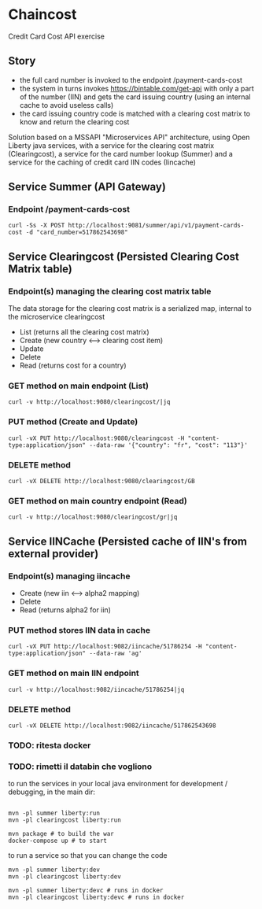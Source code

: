 # Chaincost
Credit Card Cost API exercise 

## Story
- the full card number is invoked to the endpoint /payment-cards-cost 
- the system in turns invokes https://bintable.com/get-api with only a part of the number (IIN) and gets the card issuing country (using an internal cache to avoid useless calls) 
- the card issuing country code is matched with a clearing cost matrix to know and return the clearing cost 

Solution based on a MSSAPI "Microservices API" architecture, using Open Liberty java services, with a service for the clearing cost matrix (Clearingcost), a service for the card number lookup (Summer) and a service for the caching of credit card IIN codes (Iincache)

## Service Summer (API Gateway) 
### Endpoint /payment-cards-cost 

```
curl -Ss -X POST http://localhost:9081/summer/api/v1/payment-cards-cost -d "card_number=517862543698"
```

## Service Clearingcost (Persisted Clearing Cost Matrix table)
### Endpoint(s) managing the clearing cost matrix table
The data storage for the clearing cost matrix is a serialized map, internal to the microservice clearingcost
- List (returns all the clearing cost matrix)
- Create (new country <--> clearing cost item)
- Update 
- Delete
- Read (returns cost for a country)

### GET method on main endpoint (List)
```
curl -v http://localhost:9080/clearingcost/|jq
```

### PUT method  (Create and Update)
```
curl -vX PUT http://localhost:9080/clearingcost -H "content-type:application/json" --data-raw '{"country": "fr", "cost": "113"}'
```

### DELETE method
```
curl -vX DELETE http://localhost:9080/clearingcost/GB
```

### GET method on main country endpoint (Read)
```
curl -v http://localhost:9080/clearingcost/gr|jq
```


## Service IINCache (Persisted cache of IIN's from external provider)
### Endpoint(s) managing iincache
- Create (new iin <--> alpha2 mapping)
- Delete
- Read (returns alpha2 for iin)

### PUT method stores IIN data in cache
```
curl -vX PUT http://localhost:9082/iincache/51786254 -H "content-type:application/json" --data-raw 'ag'
```

### GET method on main IIN endpoint
```
curl -v http://localhost:9082/iincache/51786254|jq
```

### DELETE method
```
curl -vX DELETE http://localhost:9082/iincache/517862543698
```

### TODO: ritesta docker
### TODO: rimetti il databin che vogliono

to run the services in your local java environment for development / debugging, in the main dir:
```

mvn -pl summer liberty:run
mvn -pl clearingcost liberty:run

mvn package # to build the war
docker-compose up # to start
```

to run a service so that you can change the code

```
mvn -pl summer liberty:dev
mvn -pl clearingcost liberty:dev

mvn -pl summer liberty:devc # runs in docker
mvn -pl clearingcost liberty:devc # runs in docker

```
